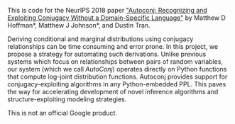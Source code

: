 This is code for the NeurIPS 2018 paper ["Autoconj: Recognizing and Exploiting Conjugacy Without a Domain-Specific Language"](https://papers.nips.cc/paper/8270-autoconj-recognizing-and-exploiting-conjugacy-without-a-domain-specific-language) by Matthew D Hoffman\*, Matthew J Johnson\*, and Dustin Tran.

Deriving conditional and marginal distributions using conjugacy relationships can be time consuming and error prone. In this project, we propose a strategy for automating such derivations. Unlike previous systems which focus on relationships between pairs of random variables, our system (which we call *AutoConj*) operates directly on Python functions that compute log-joint distribution functions. Autoconj provides support for conjugacy-exploiting algorithms in any Python-embedded PPL. This paves the way for accelerating development of novel inference algorithms and structure-exploiting modeling strategies.

This is not an official Google product.
